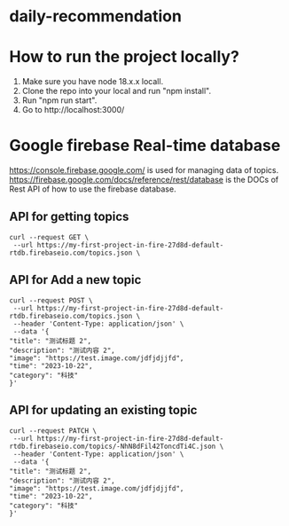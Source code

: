 # daily-recommendation

# How to run the project locally?

1. Make sure you have node 18.x.x locall.
2. Clone the repo into your local and run "npm install".
3. Run "npm run start".
4. Go to http://localhost:3000/

# Google firebase Real-time database

https://console.firebase.google.com/ is used for managing data of topics. https://firebase.google.com/docs/reference/rest/database is the DOCs of Rest API of how to use the firebase database.

## API for getting topics

```
curl --request GET \
 --url https://my-first-project-in-fire-27d8d-default-rtdb.firebaseio.com/topics.json \
```

## API for Add a new topic

```
curl --request POST \
 --url https://my-first-project-in-fire-27d8d-default-rtdb.firebaseio.com/topics.json \
 --header 'Content-Type: application/json' \
 --data '{
"title": "测试标题 2",
"description": "测试内容 2",
"image": "https://test.image.com/jdfjdjjfd",
"time": "2023-10-22",
"category": "科技"
}'
```

## API for updating an existing topic

```
curl --request PATCH \
 --url https://my-first-project-in-fire-27d8d-default-rtdb.firebaseio.com/topics/-NhN8dFil42ToncdTi4C.json \
 --header 'Content-Type: application/json' \
 --data '{
"title": "测试标题 2",
"description": "测试内容 2",
"image": "https://test.image.com/jdfjdjjfd",
"time": "2023-10-22",
"category": "科技"
}'
```

